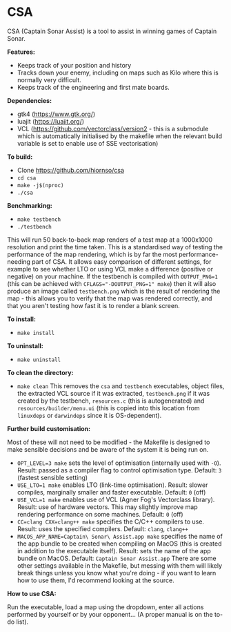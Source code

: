 # CSA
CSA (Captain Sonar Assist) is a tool to assist in winning games of Captain Sonar.

**Features:**
- Keeps track of your position and history
- Tracks down your enemy, including on maps such as Kilo where this is normally very difficult.
- Keeps track of the engineering and first mate boards.

**Dependencies:**
- gtk4 (https://www.gtk.org/)
- luajit (https://luajit.org/)
- VCL (https://github.com/vectorclass/version2 - this is a submodule which is automatically initialised by the makefile when the relevant build variable is set to enable use of SSE vectorisation)

**To build:**
- Clone https://github.com/hiornso/csa
- `cd csa`
- `make -j$(nproc)`
- `./csa`

**Benchmarking:**
- `make testbench`
- `./testbench`

This will run 50 back-to-back map renders of a test map at a 1000x1000 resolution and print the time taken. This is a standardised way of testing the performance of the map rendering, which is by far the most performance-needing part of CSA. It allows easy comparison of different settings, for example to see whether LTO or using VCL make a difference (positive or negative) on your machine. If the testbench is compiled with `OUTPUT_PNG=1` (this can be achieved with `CFLAGS="-DOUTPUT_PNG=1" make`) then it will also produce an image called `testbench.png` which is the result of rendering the map - this allows you to verify that the map was rendered correctly, and that you aren't testing how fast it is to render a blank screen.

**To install:**
- `make install`

**To uninstall:**
- `make uninstall`

**To clean the directory:**
- `make clean`
This removes the `csa` and `testbench` executables, object files, the extracted VCL source if it was extracted, `testbench.png` if it was created by the testbench, `resources.c` (this is autogenerated) and `resources/builder/menu.ui` (this is copied into this location from `linuxdeps` or `darwindeps` since it is OS-dependent).

**Further build customisation:**

Most of these will not need to be modified - the Makefile is designed to make sensible decisions and be aware of the system it is being run on.
- `OPT_LEVEL=3 make` sets the level of optimisation (internally used with `-O`). Result: passed as a compiler flag to control optimisation type. Default: `3` (fastest sensible setting)
- `USE_LTO=1 make` enables LTO (link-time optimisation). Result: slower compiles, marginally smaller and faster executable. Default: `0` (off)
- `USE_VCL=1 make` enables use of VCL (Agner Fog's Vectorclass library). Result: use of hardware vectors. This may slightly improve map rendering performance on some machines. Default: `0` (off)
- `CC=clang CXX=clang++ make` specifies the C/C++ compilers to use. Result: uses the specified compilers. Default: `clang`, `clang++`
- `MACOS_APP_NAME=Captain\ Sonar\ Assist.app make` specifies the name of the app bundle to be created when compiling on MacOS (this is created in addition to the executable itself). Result: sets the name of the app bundle on MacOS. Default: `Captain Sonar Assist.app`
There are some other settings available in the Makefile, but messing with them will likely break things unless you know what you're doing - if you want to learn how to use them, I'd recommend looking at the source.

**How to use CSA:**

Run the executable, load a map using the dropdown, enter all actions performed by yourself or by your opponent... (A proper manual is on the to-do list).
